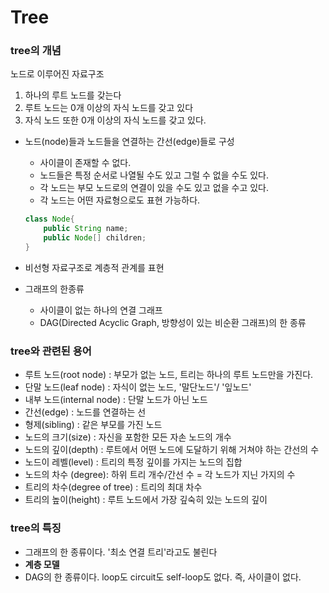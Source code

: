 # Tree

### tree의 개념

노드로 이루어진 자료구조

1. 하나의 루트 노드를 갖는다
2. 루트 노드는 0개 이상의  자식 노드를 갖고 있다
3. 자식 노드 또한 0개 이상의 자식 노드를 갖고 있다.

- 노드(node)들과 노드들을 연결하는 간선(edge)들로 구성

  - 사이클이 존재할 수 없다.
  - 노드들은 특정 순서로 나열될 수도 있고 그럴 수 없을 수도 있다.
  - 각 노드는 부모 노드로의 연결이 있을 수도 있고 없을 수고 있다.
  - 각 노드는 어떤 자료형으로도 표현 가능하다.

  ```java
  class Node{
      public String name;
      public Node[] children;
  }
  ```

- 비선형 자료구조로 계층적 관계를 표현

- 그래프의 한종류

  - 사이클이 없는 하나의 연결 그래프
  - DAG(Directed Acyclic Graph, 방향성이 있는 비순환 그래프)의 한 종류

### tree와 관련된 용어

- 루트 노드(root node) : 부모가 없는 노드, 트리는 하나의 루트 노드만을 가진다.
- 단말 노드(leaf node) : 자식이 없는 노드, '말단노드'/ '잎노드'
- 내부 노드(internal node) : 단말 노드가 아닌 노드
- 간선(edge) : 노드를 연결하는 선
- 형제(sibling) : 같은 부모를 가진 노드
- 노드의 크기(size) : 자신을 포함한 모든 자손 노드의 개수
- 노드의 깊이(depth) : 루트에서 어떤 노드에 도달하기 위해 거쳐야 하는 간선의 수
- 노드이 레벨(level) : 트리의 특정 깊이를 가지는 노드의 집합
- 노드의 차수 (degree): 하위 트리 개수/간선 수 = 각 노드가 지닌 가지의 수
- 트리의 차수(degree of tree) : 트리의 최대 차수
- 트리의 높이(height) : 루트 노드에서 가장 깊숙히 있는 노드의 깊이

### tree의 특징

- 그래프의 한 종류이다. '최소 연결 트리'라고도 불린다
- **계층 모델**
- DAG의 한 종류이다. loop도 circuit도 self-loop도 없다. 즉, 사이클이 없다.



































